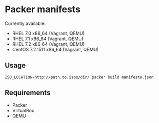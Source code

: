 # Packer manifests

Currently available:

* RHEL 7.0 x86_64 (Vagrant, QEMU)
* RHEL 7.1 x86_64 (Vagrant, QEMU)
* RHEL 7.2 x86_64 (Vagrant, QEMU)
* CentOS 7.2.1511 x86_64 (Vagrant, QEMU)

## Usage

```shell
ISO_LOCATION=http://path.to.isos/dir/ packer build manifesto.json
```

## Requirements

* Packer
* VirtualBox
* QEMU

